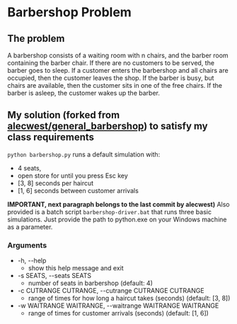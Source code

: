 # Barbershop Problem
## The problem
A barbershop consists of a waiting room with n chairs, and the barber room containing the
barber chair. If there are no customers to be served, the barber goes to sleep. If a customer
enters the barbershop and all chairs are occupied, then the customer leaves the shop. If the
barber is busy, but chairs are available, then the customer sits in one of the free chairs. If the
barber is asleep, the customer wakes up the barber.
## My solution (forked from [alecwest/general_barbershop](https://github.com/alecwest/general_barbershop)) to satisfy my class requirements
`python barbershop.py` runs a default simulation with:
 - 4 seats, 
 - open store for until you press Esc key
 - [3, 8] seconds per haircut
 - [1, 6] seconds between customer arrivals

**IMPORTANT, next paragraph belongs to the last commit by alecwest)**
 Also provided is a batch script `barbershop-driver.bat` that runs three basic simulations. Just provide the path to python.exe on your Windows machine as a parameter. 

 ### Arguments
 -  -h, --help
    -   show this help message and exit<br>
 -  -s SEATS, --seats SEATS
    -   number of seats in barbershop (default: 4)
 -  -c CUTRANGE CUTRANGE, --cutrange CUTRANGE CUTRANGE
    -   range of times for how long a haircut takes (seconds) (default: [3, 8])
 -  -w WAITRANGE WAITRANGE, --waitrange WAITRANGE WAITRANGE
    - range of times for customer arrivals (seconds) (default: [1, 6])